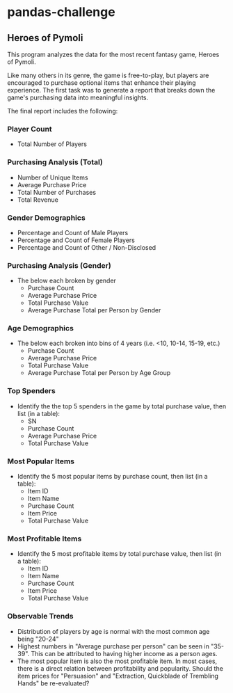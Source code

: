 # pandas-challenge

## Heroes of Pymoli

This program analyzes the data for the most recent fantasy game, Heroes of Pymoli.

Like many others in its genre, the game is free-to-play, but players are encouraged to purchase optional items that enhance their playing experience. The first task was to generate a report that breaks down the game's purchasing data into meaningful insights.

The final report includes the following:

### Player Count

- Total Number of Players

### Purchasing Analysis (Total)

- Number of Unique Items
- Average Purchase Price
- Total Number of Purchases
- Total Revenue

### Gender Demographics

- Percentage and Count of Male Players
- Percentage and Count of Female Players
- Percentage and Count of Other / Non-Disclosed

### Purchasing Analysis (Gender)

- The below each broken by gender
  - Purchase Count
  - Average Purchase Price
  - Total Purchase Value
  - Average Purchase Total per Person by Gender

### Age Demographics

- The below each broken into bins of 4 years (i.e. <10, 10-14, 15-19, etc.)
  - Purchase Count
  - Average Purchase Price
  - Total Purchase Value
  - Average Purchase Total per Person by Age Group

### Top Spenders

- Identify the the top 5 spenders in the game by total purchase value, then list (in a table):
  - SN
  - Purchase Count
  - Average Purchase Price
  - Total Purchase Value

### Most Popular Items

- Identify the 5 most popular items by purchase count, then list (in a table):
  - Item ID
  - Item Name
  - Purchase Count
  - Item Price
  - Total Purchase Value

### Most Profitable Items

- Identify the 5 most profitable items by total purchase value, then list (in a table):
  - Item ID
  - Item Name
  - Purchase Count
  - Item Price
  - Total Purchase Value



### Observable Trends

- Distribution of players by age is normal with the most common age being "20-24"
- Highest numbers in "Average purchase per person" can be seen in "35-39". This can be attributed to having higher income as a person ages.
- The most popular item is also the most profitable item. In most cases, there is a direct relation between profitability and popularity. Should the item prices for "Persuasion" and "Extraction, Quickblade of Trembling Hands" be re-evaluated?
